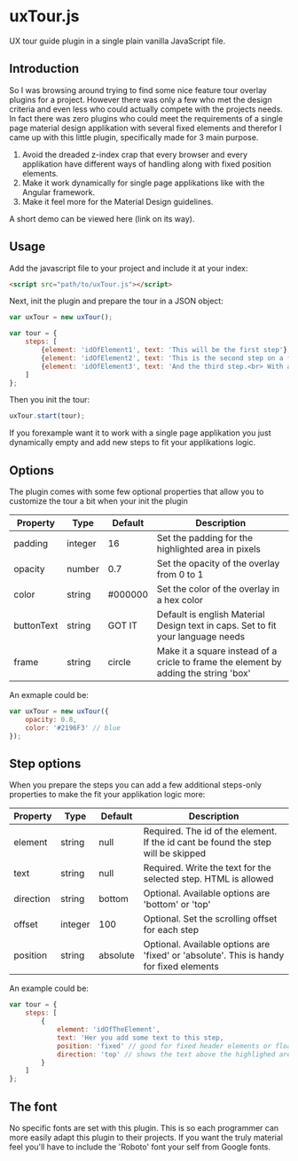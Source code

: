 # uxTour.js
UX tour guide plugin in a single plain vanilla JavaScript file.

Introduction
--------
So I was browsing around trying to find some nice feature tour overlay plugins for a project. However there was only a few who met the design criteria and even less who could actually compete with the projects needs. In fact there was zero plugins who could meet the requirements of a single page material design applikation with several fixed elements and therefor I came up with this little plugin, specifically made for 3 main purpose.

1. Avoid the dreaded z-index crap that every browser and every applikation have different ways of handling along with fixed position elements.
2. Make it work dynamically for single page applikations like with the Angular framework.
3. Make it feel more for the Material Design guidelines.

A short demo can be viewed here (link on its way).


Usage
--------
Add the javascript file to your project and include it at your index:
```html
<script src="path/to/uxTour.js"></script>
```

Next, init the plugin and prepare the tour in a JSON object:
```js
var uxTour = new uxTour();

var tour = {
	steps: [
		{element: 'idOfElement1', text: 'This will be the first step'},
		{element: 'idOfElement2', text: 'This is the second step on a fixed element', style: 'fixed'},
		{element: 'idOfElement3', text: 'And the third step.<br> With a bit of html', position: 'top'}
	]
};
```

Then you init the tour:
```js
uxTour.start(tour);
```

If you forexample want it to work with a single page applikation you just dynamically empty and add new steps to fit your applikations logic.


Options
--------
The plugin comes with some few optional properties that allow you to customize the tour a bit when your init the plugin


| Property		| Type		| Default	| Description																|
| ------------- | --------- | --------- | ------------------------------------------------------------------------- |
| padding   	| integer	| 16		| Set the padding for the highlighted area in pixels	|
| opacity   	| number	| 0.7		| Set the opacity of the overlay from 0 to 1			|
| color 		| string	| #000000	| Set the color of the overlay in a hex color		|
| buttonText	| string	| GOT IT	| Default is english Material Design text in caps. Set to fit your language needs	 	|
| frame      	| string	| circle	| Make it a square instead of a cricle to frame the element by adding the string 'box'	 	|

An exmaple could be:
```js
var uxTour = new uxTour({
    opacity: 0.8,
    color: '#2196F3' // blue
});
```

Step options
--------
When you prepare the steps you can add a few additional steps-only properties to make the fit your applikation logic more:

| Property		| Type		| Default	| Description																|
| ------------- | --------- | --------- | ------------------------------------------------------------------------- |
| element   	| string	| null  	| Required. The id of the element. If the id cant be found the step will be skipped |
| text         	| string	| null  	| Required. Write the text for the selected step. HTML is allowed	|
| direction   	| string	| bottom	| Optional. Available options are 'bottom' or 'top'	|
| offset     	| integer	| 100		| Optional. Set the scrolling offset for each step	|
| position     	| string	| absolute	| Optional. Available options are 'fixed' or 'absolute'. This is handy for fixed elements	|

An example could be:
```js
var tour = {
    steps: [
        {
            element: 'idOfTheElement',
            text: 'Her you add some text to this step,
            position: 'fixed' // good for fixed header elements or floating action buttons
            direction: 'top' // shows the text above the highlighed area
        }
    ]
};
```


The font
--------
No specific fonts are set with this plugin. This is so each programmer can more easily adapt this plugin to their projects. If you want the truly material feel you'll have to include the 'Roboto' font your self from Google fonts.
